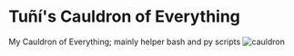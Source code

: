 # Tuñí's Cauldron of Everything
My Cauldron of Everything; mainly helper bash and py scripts
![cauldron](https://github.com/ctuni/cauldron/assets/49684557/30908b69-39db-49be-944d-5091fbdebaa8)
